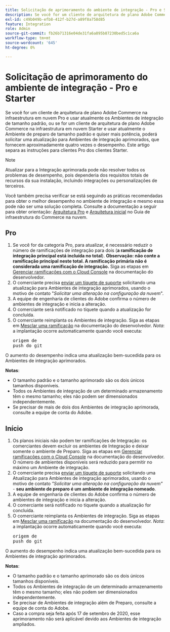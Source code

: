 ```yaml
---
title: Solicitação de aprimoramento do ambiente de integração - Pro e Starter
description: Se você for um cliente de arquitetura de plano Adobe Commerce na infraestrutura em nuvem Pro e usar atualmente os Ambientes de integração de tamanho padrão, ou se for um cliente de arquitetura de plano Adobe Commerce na infraestrutura em nuvem Starter e usar atualmente o Ambiente de preparo de tamanho padrão e quiser mais potência, poderá solicitar uma atualização para Ambientes de integração aprimorados, que fornecem aproximadamente quatro vezes o desempenho. Este artigo separa as instruções para clientes Pro dos clientes Starter.
exl-id: c49b049b-efb8-412f-b27d-a89f8a758d85
feature: Integration
role: Admin
source-git-commit: fb26b71316e04de31fa6a895b87230bed5c1ca6a
workflow-type: tm+mt
source-wordcount: '645'
ht-degree: 0%

---
```


# Solicitação de aprimoramento do ambiente de integração - Pro e Starter

Se você for um cliente de arquitetura de plano Adobe Commerce na infraestrutura em nuvem Pro e usar atualmente os Ambientes de integração de tamanho padrão, ou se for um cliente de arquitetura de plano Adobe Commerce na infraestrutura em nuvem Starter e usar atualmente o Ambiente de preparo de tamanho padrão e quiser mais potência, poderá solicitar uma atualização para Ambientes de integração aprimorados, que fornecem aproximadamente quatro vezes o desempenho. Este artigo separa as instruções para clientes Pro dos clientes Starter.

>[!NOTE]
>
> Atualizar para a Integração aprimorada pode não resolver todos os problemas de desempenho, pois dependeria dos requisitos totais de recursos da sua instalação, incluindo integrações ou personalizações de terceiros.
>
> Você também precisa verificar se está seguindo as práticas recomendadas para obter o melhor desempenho no ambiente de integração e mesmo essa pode não ser uma solução completa. Consulte a documentação a seguir para obter orientação: [Arquitetura Pro](https://experienceleague.adobe.com/en/docs/commerce-cloud-service/user-guide/architecture/pro-architecture#integration-environment) e [Arquitetura inicial](https://experienceleague.adobe.com/en/docs/commerce-cloud-service/user-guide/architecture/starter-architecture#staging-environment) no Guia de infraestrutura do Commerce na nuvem.

## Pro

1. Se você for da categoria Pro, para atualizar, é necessário reduzir o número de ramificações de integração para dois (**a ramificação de integração principal está incluída no total**). **Observação: não conte a ramificação principal neste total. A ramificação primária não é considerada uma ramificação de integração.** Siga as etapas em [Gerenciar ramificações com o Cloud Console](https://experienceleague.adobe.com/docs/commerce-cloud-service/user-guide/project/console-branches.html) na documentação do desenvolvedor.
1. O comerciante precisa [enviar um tíquete de suporte](/help/help-center-guide/help-center/magento-help-center-user-guide.md#submit-ticket) solicitando uma atualização para Ambientes de integração aprimorados, usando o motivo de contato &quot;*Solicitar uma alteração na configuração da nuvem*&quot;.
1. A equipe de engenharia de clientes do Adobe confirma o número de ambientes de integração e inicia a alteração.
1. O comerciante será notificado no tíquete quando a atualização for concluída.
1. O comerciante reimplanta os Ambientes de integração. Siga as etapas em [Mesclar uma ramificação](https://devdocs.magento.com/cloud/env/environments-start.html#merge) na documentação do desenvolvedor. *Nota*: a implantação ocorre automaticamente quando você executa: <pre>origem de push do git <branch-name></pre>

O aumento do desempenho indica uma atualização bem-sucedida para os Ambientes de integração aprimorados.

**Notas**:

* O tamanho padrão e o tamanho aprimorado são os dois únicos tamanhos disponíveis.
* Todos os Ambientes de integração de um determinado armazenamento têm o mesmo tamanho; eles não podem ser dimensionados independentemente.
* Se precisar de mais de dois dos Ambientes de integração aprimorada, consulte a equipe de conta do Adobe.

## Início

1. Os planos iniciais não podem ter ramificações de Integração: os comerciantes devem excluir os ambientes de Integração e deixar somente o ambiente de Preparo. Siga as etapas em [Gerenciar ramificações com o Cloud Console](https://experienceleague.adobe.com/docs/commerce-cloud-service/user-guide/project/console-branches.html) na documentação do desenvolvedor. O número de ambientes disponíveis será reduzido para permitir no máximo um Ambiente de integração.
1. O comerciante precisa [enviar um tíquete de suporte](/help/help-center-guide/help-center/magento-help-center-user-guide.md#submit-ticket) solicitando uma Atualização para Ambientes de integração aprimorados, usando o motivo de contato *&quot;Solicitar uma alteração na configuração da nuvem&quot;* -  **seu ambiente de preparo é um ambiente de integração nomeado**.
1. A equipe de engenharia de clientes do Adobe confirma o número de ambientes de integração e inicia a alteração.
1. O comerciante será notificado no tíquete quando a atualização for concluída.
1. O comerciante reimplanta os Ambientes de integração. Siga as etapas em [Mesclar uma ramificação](https://devdocs.magento.com/cloud/env/environments-start.html#merge) na documentação do desenvolvedor. *Nota*: a implantação ocorre automaticamente quando você executa: <pre>origem de push do git <branch-name></pre>

O aumento do desempenho indica uma atualização bem-sucedida para os Ambientes de integração aprimorados.

**Notas**:

* O tamanho padrão e o tamanho aprimorado são os dois únicos tamanhos disponíveis.
* Todos os Ambientes de integração de um determinado armazenamento têm o mesmo tamanho; eles não podem ser dimensionados independentemente.
* Se precisar de Ambientes de integração além de Preparo, consulte a equipe de conta do Adobe.
* Caso a compra seja feita após 17 de setembro de 2020, esse aprimoramento não será aplicável devido aos Ambientes de integração ampliados.
